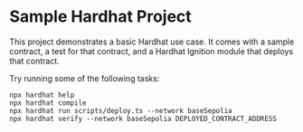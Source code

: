 # Sample Hardhat Project

This project demonstrates a basic Hardhat use case. It comes with a sample contract, a test for that contract, and a Hardhat Ignition module that deploys that contract.

Try running some of the following tasks:

```shell
npx hardhat help
npx hardhat compile
npx hardhat run scripts/deploy.ts --network baseSepolia
npx hardhat verify --network baseSepolia DEPLOYED_CONTRACT_ADDRESS
```
